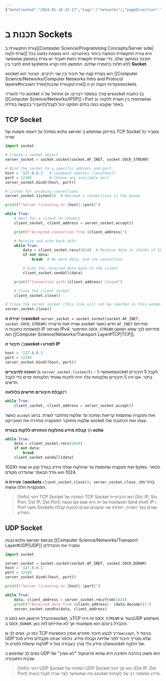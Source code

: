```yaml
---
{"dateCreated":"2024-01-18 22:17","tags":["networks"],"pageDirection":"rtl","dg-publish":true,"permalink":"/computer-science/networks/socket-programming/","dgPassFrontmatter":true}
---
```


# תכנות ב Sockets 
צורת התקשורת ב[[Computer Science/Programming Concepts/Server side\|שרת-לקוח]] היא צורת התקשורת הנפוצה ביותר באינטרנט. היא נמצאת כמעט בכל תוכנה במחשב שלנו. 
כדי שצורת תקשורת כזאת תעבוד יש צורת בממשק שמאפשר לחבר בין end systems ללא תלות בחומרה שלהם. הממשק הזה נקרא __Socket__.

socket הוא נקודת קצה של חיבור בין שני רכיבים. הצינור הוא [[Computer Science/Networks/Computer Networks Intro and Protocol layers#ארכיטקטורת שכבות\|מודל השכבות]] ונקודות הקצה הן הsockets. 

כדי להגדיר socket יש צורך במספר דברים:
א) אתחול של הsocket
ב) כתובת [[Computer Science/Networks/IP\|IP]] ו Port שמשותפות בין השרת ללקוח.
ג) באפר שקובע כמה בתים הסוקט יכול לקבל/להעביר בבקשה בודדת.

## TCP Socket
נסתכל על דוגמה פשוטה של echo server בפייתון שמתמש ב TCP Socket ונסביר כל שורה

```Python
import socket

# Create a socket object
server_socket = socket.socket(socket.AF_INET, socket.SOCK_STREAM)

# Bind the socket to a specific address and port
host = '127.0.0.1'  # Loopback address (localhost)
port = 12345        # Choose any available port
server_socket.bind((host, port))

# Listen for incoming connections
server_socket.listen(5)  # Maximum 5 connections in the queue

print(f"Server listening on {host}:{port}")

while True:
    # Wait for a client to connect
    client_socket, client_address = server_socket.accept()

    print(f"Accepted connection from {client_address}")

    # Receive and echo back data
    while True:
        data = client_socket.recv(1024)  # Receive data in chunks of 1024 bytes
        if not data:
            break  # No more data, end the connection

        # Echo the received data back to the client
        client_socket.sendall(data)

    print(f"Connection with {client_address} closed")

    # Close the client socket
    client_socket.close()

# Close the server socket (this line will not be reached in this example)
server_socket.close()

```

א) __יצירת הsocket__
`server_socket = socket.socket(socket.AF_INET, socket.SOCK_STREAM)`
שורה זאת מייצרת socket חדש כאשר `AF_INET` מתייחס למשפחת כתובות ה IP מגרסה IPv4.
הפרמטר `SOCK_STREAM` מתייחס לכך שסוג הסוקט הוא [[Computer Science/Networks/Transport Layer#TCP\|TCP]].

ב) __חיבור הsocket לפורט ו IP__
```Python
host = '127.0.0.1'
port = 12345
server_socket.bind((host, port))
```

ג) __האזנה לחיבורים__
`server_socket.listen(5)` - מאפשר לsocket לקבל 5 חיבורים בתור. אם יהיו 5 חיבורים מלקוחות עליו יהיה לחכות שאחד הלקוחות יסיים כדי לקבל חדשים.

ד)__קבלת חיבורים חדשים בלולאה__
```Python
while True:
    client_socket, client_address = server_socket.accept()
```
כאשר `accept` זאת פונקציה שחוסמת קריאות ומחכה עד שלקוח מתחבר לשרת. ברגע שלקוח מתחבר הפונקציה מחזירה את האובייקט socket עצמו ואת הכתובת שלו. 

ה) __קבלת מידע מהלקוח והחזרתו ללקוח בצורת echo__
```Python
while True:
    data = client_socket.recv(1024)
    if not data:
        break
    client_socket.sendall(data)
```
זאת פונקציה שחוסמת עד שהלקוח שולח מידע בגודל קטן או שווה ל$1024$ bytes. כלומר $1024$ הוא גודל הבאפר שהגדרנו מקודם.

ו) __סגירת הsockets__
`client_socket.close(); server_socket.close` .
ברור מה הפונקציות הללו עושות.


>[!info] זיהוי TCP Socket
>המזהה של TCP Socket הוא הרביעייה $(\text{Src IP, Src Port, Dst IP, Dst Port})$ המשמעות של זה היא שגם אם נעשה bind לאותו IP ו Port משני Sockets שונים בצד השרת, ייפתחו שני סוקטים שונים לטובת קבלת המידע.
## UDP Socket 
נבנה echo server מבוסס [[Computer Science/Networks/Transport Layer#UDP\|UDP]] ונסביר את ההבדלים

```Python
import socket

server_socket = socket.socket(socket.AF_INET, socket.SOCK_DGRAM)
host = '127.0.0.1'
port = 12345
server_socket.bind((host, port))

print(f"Server listening on {host}:{port}")

while True:
    data, client_address = server_socket.recvfrom(1024)
    print(f"Received data from {client_address}: {data.decode()}")
    server_socket.sendto(data, client_address)
```

ההבדל הראשון הוא בסוג הsocket, בTCP זה היה `SOCK_STREAM` בעוד שUDP משתמש ב `SOCK_DGRAM`. ההבדל בינהם הוא משמעותי אך לא אתייחס לזה כאן. 

כמו כן, נשים לב ש TCP צריך לבצע חיבור מפורש ואמין באמצעות`accept`, בניגוד ל UDP שלא מצריך חיבור לפני שליחה וקבלת מידע. כלומר אנחנו מקבלים מידע מכל לקוח שישלח לפורט ולIP שלנו מידע בלי צורך בעבודה מול הsocket של הלקוח.

נשים לב שמימוש ב UDP הוא פשוט בהרבה והסיבה היא שהוא פרוטוקול ״לא אמין״ של שכבת התעבורה.


>[!info] זיהוי UDP Socket
>המזהה של UDP Socket הוא סך הכל $(\text{Dst IP, Dst Port})$  מה שמאפשר לצד שרת לקבל באותו socket מידע ממספר רב של לקוחות.

